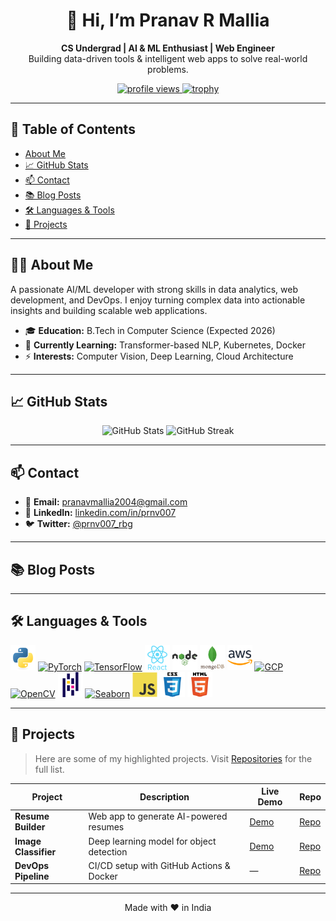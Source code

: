 <h1 align="center">👋 Hi, I’m Pranav R Mallia</h1>
<p align="center"> 
  <strong>CS Undergrad | AI & ML Enthusiast | Web Engineer</strong><br/>
  Building data-driven tools & intelligent web apps to solve real-world problems.
</p>

<p align="center">
  <a href="https://komarev.com/ghpvc/?username=prnv007-rgb&label=Profile%20views&color=0e75b6&style=flat">
    <img src="https://komarev.com/ghpvc/?username=prnv007-rgb&label=Profile%20views&color=0e75b6&style=flat" alt="profile views" />
  </a>
  <a href="https://github.com/ryo-ma/github-profile-trophy">
    <img src="https://github-profile-trophy.vercel.app/?username=prnv007-rgb&theme=radical&column=7" alt="trophy" />
  </a>
</p>

---

## 📖 Table of Contents
- [About Me](#-about-me)
- [📈 GitHub Stats](#-github-stats)
- [📫 Contact](#-contact)
- [📚 Blog Posts](#-blog-posts)
- [🛠 Languages & Tools](#-languages--tools)
- [🚀 Projects](#-projects)

---

## 🧑‍💻 About Me
A passionate AI/ML developer with strong skills in data analytics, web development, and DevOps. I enjoy turning complex data into actionable insights and building scalable web applications.

- 🎓 **Education:** B.Tech in Computer Science (Expected 2026)
- 🌱 **Currently Learning:** Transformer-based NLP, Kubernetes, Docker
- ⚡ **Interests:** Computer Vision, Deep Learning, Cloud Architecture

---

## 📈 GitHub Stats
<p align="center">
  <img src="https://github-readme-stats.vercel.app/api?username=prnv007-rgb&show_icons=true&theme=radical" alt="GitHub Stats" />
  <img src="https://github-readme-streak-stats.herokuapp.com/?user=prnv007-rgb&theme=radical" alt="GitHub Streak" />
</p>

---

## 📫 Contact
- 📧 **Email:** pranavmallia2004@gmail.com
- 🔗 **LinkedIn:** [linkedin.com/in/prnv007](https://linkedin.com/in/prnv007)
- 🐦 **Twitter:** [@prnv007_rbg](https://twitter.com/)

---

## 📚 Blog Posts
<!-- BLOG-POST-LIST:START -->
<!-- BLOG-POST-LIST:END -->

---

## 🛠 Languages & Tools
<p align="left">
  <a href="https://www.python.org" title="Python"><img src="https://raw.githubusercontent.com/devicons/devicon/master/icons/python/python-original.svg" alt="Python" width="40" height="40"/></a>
  <a href="https://pytorch.org" title="PyTorch"><img src="https://www.vectorlogo.zone/logos/pytorch/pytorch-icon.svg" alt="PyTorch" width="40" height="40"/></a>
  <a href="https://www.tensorflow.org" title="TensorFlow"><img src="https://www.vectorlogo.zone/logos/tensorflow/tensorflow-icon.svg" alt="TensorFlow" width="40" height="40"/></a>
  <a href="https://reactjs.org" title="React"><img src="https://raw.githubusercontent.com/devicons/devicon/master/icons/react/react-original-wordmark.svg" alt="React" width="40" height="40"/></a>
  <a href="https://nodejs.org" title="Node.js"><img src="https://raw.githubusercontent.com/devicons/devicon/master/icons/nodejs/nodejs-original-wordmark.svg" alt="Node.js" width="40" height="40"/></a>
  <a href="https://www.mongodb.com" title="MongoDB"><img src="https://raw.githubusercontent.com/devicons/devicon/master/icons/mongodb/mongodb-original-wordmark.svg" alt="MongoDB" width="40" height="40"/></a>
  <a href="https://aws.amazon.com" title="AWS"><img src="https://raw.githubusercontent.com/devicons/devicon/master/icons/amazonwebservices/amazonwebservices-original-wordmark.svg" alt="AWS" width="40" height="40"/></a>
  <a href="https://cloud.google.com" title="GCP"><img src="https://www.vectorlogo.zone/logos/google_cloud/google_cloud-icon.svg" alt="GCP" width="40" height="40"/></a>
  <a href="https://opencv.org" title="OpenCV"><img src="https://www.vectorlogo.zone/logos/opencv/opencv-icon.svg" alt="OpenCV" width="40" height="40"/></a>
  <a href="https://pandas.pydata.org" title="Pandas"><img src="https://raw.githubusercontent.com/devicons/devicon/2ae2a900d2f041da66e950e4d48052658d850630/icons/pandas/pandas-original.svg" alt="Pandas" width="40" height="40"/></a>
  <a href="https://www.seaborn.pydata.org" title="Seaborn"><img src="https://seaborn.pydata.org/_images/logo-mark-lightbg.svg" alt="Seaborn" width="40" height="40"/></a>
  <a href="https://www.javascript.com" title="JavaScript"><img src="https://raw.githubusercontent.com/devicons/devicon/master/icons/javascript/javascript-original.svg" alt="JavaScript" width="40" height="40"/></a>
  <a href="https://www.css3.org" title="CSS3"><img src="https://raw.githubusercontent.com/devicons/devicon/master/icons/css3/css3-original-wordmark.svg" alt="CSS3" width="40" height="40"/></a>
  <a href="https://html.spec.whatwg.org" title="HTML5"><img src="https://raw.githubusercontent.com/devicons/devicon/master/icons/html5/html5-original-wordmark.svg" alt="HTML5" width="40" height="40"/></a>
</p>

---

## 🚀 Projects
> Here are some of my highlighted projects. Visit [Repositories](https://github.com/prnv007-rgb?tab=repositories) for the full list.

| Project | Description | Live Demo | Repo |
| ------- | ----------- | --------- | ---- |
| **Resume Builder** | Web app to generate AI-powered resumes | [Demo](#) | [Repo](#) |
| **Image Classifier** | Deep learning model for object detection | [Demo](#) | [Repo](#) |
| **DevOps Pipeline** | CI/CD setup with GitHub Actions & Docker | — | [Repo](#) |

---

<p align="center">
  Made with ❤️ in India
</p>
